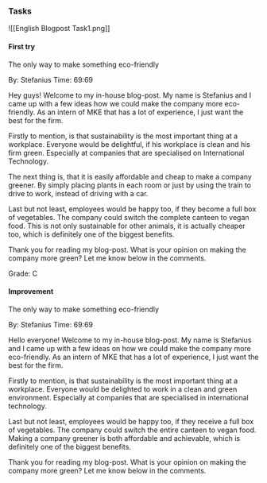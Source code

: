 ### Tasks
![[English Blogpost Task1.png]]
#### First try
The only way to make something eco-friendly

By: Stefanius
Time: 69:69

Hey guys! Welcome to my in-house blog-post. My name is Stefanius and I came up with a few ideas how we could make the company more eco-friendly. As an intern of MKE that has a lot of experience, I just want the best for the firm.

Firstly to mention, is that sustainability is the most important thing at a workplace. Everyone would be delightful, if his workplace is clean and his firm green. Especially at companies that are specialised on International Technology.

The next thing is, that it is easily affordable and cheap to make a company greener. By simply placing plants in each room or just by using the train to drive to work, instead of driving with a car.

Last but not least, employees would be happy too, if they become a full box of vegetables. The company could switch the complete canteen to vegan food. This is not only sustainable for other animals, it is actually cheaper too, which is definitely one of the biggest benefits.

Thank you for reading my blog-post. What is your opinion on making the company more green? Let me know below in the comments.

Grade: C

#### Improvement
The only way to make something eco-friendly

By: Stefanius
Time: 69:69

Hello everyone! Welcome to my in-house blog-post. My name is Stefanius and I came up with a few ideas on how we could make the company more eco-friendly. As an intern of MKE that has a lot of experience, I just want the best for the firm.

Firstly to mention, is that sustainability is the most important thing at a workplace. Everyone would be delighted to work in a clean and green environment. Especially at companies that are specialised in international technology.

Last but not least, employees would be happy too, if they receive a full box of vegetables. The company could switch the entire canteen to vegan food. Making a company greener is both affordable and achievable, which is definitely one of the biggest benefits.

Thank you for reading my blog-post. What is your opinion on making the company more green? Let me know below in the comments.
